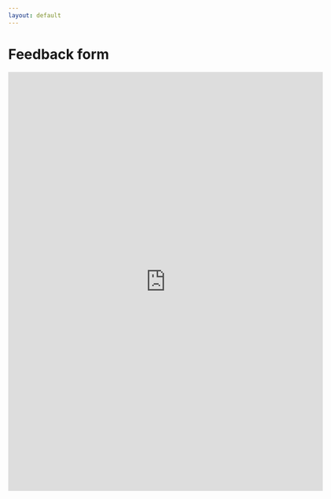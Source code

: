 ```yaml
---
layout: default
---
```


# Feedback form
<iframe src="https://docs.google.com/forms/d/e/1FAIpQLScyfOQboxXeRqYTYDy5Ou4QXWJEfBBa-nNb6oxwzze7PqeCXQ/viewform?embedded=true" width="640" height="853" frameborder="0" marginheight="0" marginwidth="0">Loading…</iframe>

